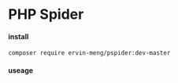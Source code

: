 PHP Spider
===
#### install
```shell
composer require ervin-meng/pspider:dev-master
```

#### useage
